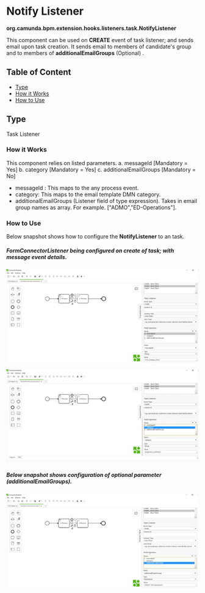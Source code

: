 # Notify Listener 

**org.camunda.bpm.extension.hooks.listeners.task.NotifyListener**

This component can be used on **CREATE** event of task listener; and sends email upon task creation.
 It sends email to members of candidate's group and to members of **additionalEmailGroups** (Optional) .
## Table of Content
* [Type](#type)
* [How it Works](#how-it-works)
* [How to Use](#how-to-use)

## Type

Task Listener

### How it Works

This component relies on listed parameters.
a. messageId [Mandatory = Yes]
b. category [Mandatory = Yes]
c. additionalEmailGroups [Mandatory = No]

- messageId : This maps to the any process event.
- category: This maps to the email template DMN category.
- additionalEmailGroups (Listener field of type expression). Takes in email group names as array. For example. ["ADMO","ED-Operations"].

### How to Use

Below snapshot shows how to configure the **NotifyListener** to an task. 

##### FormConnectorListener being configured on create of task; with message event details. 

![Form Connector listener (messageId) - Snapshot](./images/notify-listener-snp1.jpg)

![Form Connector listener (category) - Snapshot](./images/notify-listener-snp2.jpg)

##### Below snapshot shows configuration of optional parameter (additionalEmailGroups).

![Form Connector listener (additionalEmailGroups) - Snapshot](./images/notify-listener-snp3.jpg)
